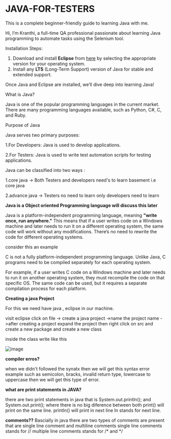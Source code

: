  # JAVA-FOR-TESTERS
This is a complete beginner-friendly guide to learning Java with me.  

Hi, I’m Kranthi, a full-time QA professional passionate about learning Java programming to automate tasks using the Selenium tool.  

 Installation Steps:  
1. Download and install **Eclipse** from [here](https://www.eclipse.org/) by selecting the appropriate version for your operating system.  
2. Install any **LTS** (Long-Term Support) version of Java for stable and extended support.  

Once Java and Eclipse are installed, we’ll dive deep into learning Java!

What is Java?

Java is one of the popular programming languages in the current market. There are many programming languages available, such as Python, C#, C, and Ruby.

Purpose of Java

Java serves two primary purposes:

1.For Developers: Java is used to develop applications.

2.For Testers: Java is used to write test automation scripts for testing applications.

Java can be classified into two ways :

1.core java -> Both Testers and developers need's to learn basement i.e core java

2.advance java -> Testers no need to learn only developers need to learn 

**Java is a Object oriented Programming language will discuss this later**

Java is a platform-independent programming language, meaning **"write once, run anywhere."** This means that if a user writes code on a Windows machine and later needs to run it on a different operating system, the same code will work without any modifications. There’s no need to rewrite the code for different operating systems.

consider this an example 

C is not a fully platform-independent programming language. Unlike Java, C programs need to be compiled separately for each operating system.

For example, if a user writes C code on a Windows machine and later needs to run it on another operating system, they must recompile the code on that specific OS. The same code can be used, but it requires a separate compilation process for each platform.

**Creating a java Project**

For this we need have java , eclipse in our machine.

visit eclipse click on file -> create a java project ->name the project name ->after creating a project  expand the project then right click on src and create a new package and create a new class 

inside the class write like this 

![image](https://github.com/user-attachments/assets/4ccfa53a-5fc1-4f04-9a2c-762671264cd1)

**compiler erros?**

when we didn't followed the synatx then we will get this syntax error example such as semicolon, bracks, invalid return type, lowercase to uppercase then we will get this type of error.

**what are print statements in JAVA?**

there are two print statements in java that is System.out.println(); and System.out.print();
where there is no big diference between both 
print() will print on the same line.
println() will print in next line
ln stands for next line.


**comments??**
Bascially in java there are two types of comments are present that are single line comment and multiline comments 
single line comments stands for // 
multiple line comments stands for /* and */


